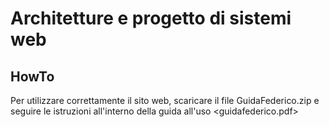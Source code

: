 # Architetture e progetto di sistemi web
## HowTo
Per utilizzare correttamente il sito web, scaricare il file GuidaFederico.zip e seguire le istruzioni all'interno della guida all'uso <guidafederico.pdf>
